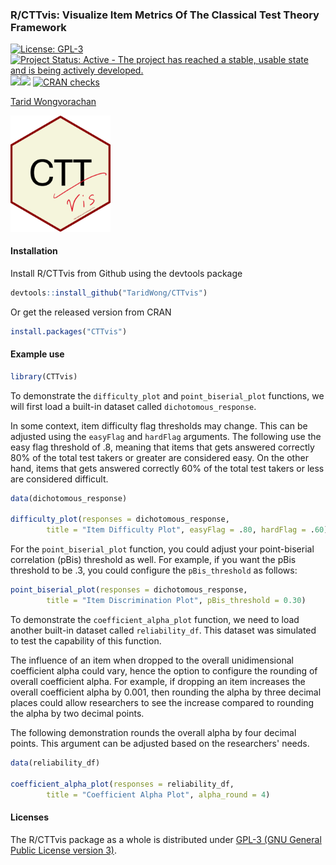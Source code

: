 ### R/CTTvis: Visualize Item Metrics Of The Classical Test Theory Framework

[![License: GPL-3](https://img.shields.io/badge/license-GPL--3-blue.svg)](https://cran.r-project.org/web/licenses/GPL-3) [![Project Status: Active - The project has reached a stable, usable state and is being actively developed.](https://www.repostatus.org/badges/latest/active.svg)](https://www.repostatus.org/#active) [![](https://img.shields.io/badge/devel%20version-0.1.0-green.svg)](https://github.com/TaridWong/CTTvis)[![](https://www.r-pkg.org/badges/version/CTTvis?color=green)](https://cran.r-project.org/package=CTTvis) [![CRAN checks](https://badges.cranchecks.info/summary/CTTvis.svg)](https://cran.r-project.org/web/checks/check_results_CTTvis.html)

[Tarid Wongvorachan](https://taridwong.github.io/)

<img src="https://github.com/TaridWong/CTTvis/blob/main/hexlogo.png" alt="A hexagon logo with writing CTTvis" width="160" />

#### Installation
Install R/CTTvis from Github using the devtools package
```r
devtools::install_github("TaridWong/CTTvis")
```

Or get the released version from CRAN

```r
install.packages("CTTvis")
```

#### Example use
```r
library(CTTvis)
```
To demonstrate the `difficulty_plot` and `point_biserial_plot` functions, we will first load a built-in dataset called `dichotomous_response`.

In some context, item difficulty flag thresholds may change. This can be adjusted using the `easyFlag` and `hardFlag` arguments. 
The following use the easy flag threshold of .8, meaning that items that gets answered correctly 80% of the total test takers or greater are considered easy. 
On the other hand, items that gets answered correctly 60% of the total test takers or less are considered difficult.

```r
data(dichotomous_response)

difficulty_plot(responses = dichotomous_response, 
		title = "Item Difficulty Plot", easyFlag = .80, hardFlag = .60)
```
For the `point_biserial_plot` function, you could adjust your point-biserial correlation (pBis) threshold as well. 
For example, if you want the pBis threshold to be .3, you could configure the `pBis_threshold` as follows:

```r
point_biserial_plot(responses = dichotomous_response, 
		title = "Item Discrimination Plot", pBis_threshold = 0.30)
```
To demonstrate the `coefficient_alpha_plot` function, we need to load another built-in dataset called `reliability_df`. 
This dataset was simulated to test the capability of this function.

The influence of an item when dropped to the overall unidimensional coefficient alpha could vary, hence the option to configure the rounding of overall coefficient alpha. 
For example, if dropping an item increases the overall coefficient alpha by 0.001, then rounding the alpha by three decimal places could allow researchers to see the increase compared to rounding the alpha by two decimal points.

The following demonstration rounds the overall alpha by four decimal points. This argument can be adjusted based on the researchers' needs.

```r
data(reliability_df)

coefficient_alpha_plot(responses = reliability_df, 
		title = "Coefficient Alpha Plot", alpha_round = 4)
```

#### Licenses

The R/CTTvis package as a whole is distributed under
[GPL-3 (GNU General Public License version 3)](https://www.gnu.org/licenses/gpl-3.0.en.html).
